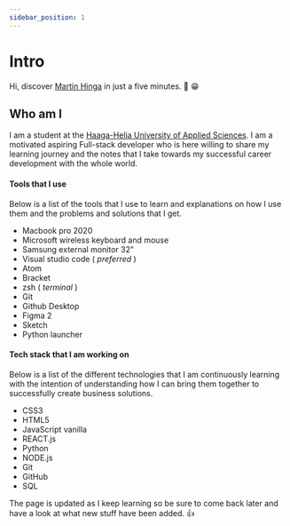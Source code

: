 ```yaml
---
sidebar_position: 1
---
```


# Intro

 Hi, discover  [Martin Hinga](https://martin-hin.github.io/studyNotes/) in just a five minutes. :wave: :grin:

## Who am I

I am a student at the [Haaga-Helia University of Applied Sciences](https://www.haaga-helia.fi/en). I am a motivated aspiring Full-stack developer who is here willing to share my learning journey and the notes that I take towards my successful career development with the whole world.

#### Tools that I use

Below is a list of the tools that I use to learn and explanations on how I use them and the problems and solutions that I get.

- Macbook pro 2020
- Microsoft wireless keyboard and mouse
- Samsung external monitor 32" 
- Visual studio code ( *preferred* )
- Atom 
- Bracket
- zsh ( *terminal* )
- Git
- Github Desktop
- Figma 2
- Sketch
- Python launcher



#### Tech stack that I am working on

Below is a list of the different technologies that I am continuously learning with the intention of understanding how I can bring them together to successfully create business solutions. 

- CSS3
- HTML5
- JavaScript vanilla
- REACT.js
- Python
- NODE.js
- Git
- GitHub
- SQL

The page is updated as I keep learning so be sure to come back later and have a look at what new stuff have been added.  :thumbsup: